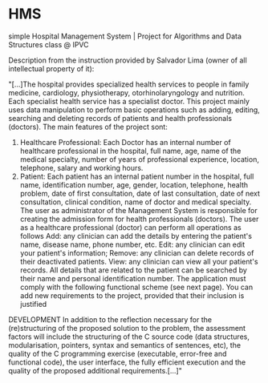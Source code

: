 # HMS
simple Hospital Management System | Project for Algorithms and Data Structures class @ IPVC

Description from the instruction provided by Salvador Lima (owner of all intellectual property of it):

"[...]The hospital provides specialized health services to people in family medicine,
cardiology, physiotherapy, otorhinolaryngology and nutrition. Each specialist health
service has a specialist doctor.
This project mainly uses data manipulation to perform basic operations such as adding,
editing, searching and deleting records of patients and health professionals (doctors).
The main features of the project sont:
1) Healthcare Professional: Each Doctor has an internal number of healthcare
professional in the hospital, full name, age, name of the medical specialty, number
of years of professional experience, location, telephone, salary and working hours.
2) Patient: Each patient has an internal patient number in the hospital, full name,
identification number, age, gender, location, telephone, health problem, date of first
consultation, date of last consultation, date of next consultation, clinical condition,
name of doctor and medical specialty.
The user as administrator of the Management System is responsible for creating the
admission form for health professionals (doctors).
The user as a healthcare professional (doctor) can perform all operations as follows
Add: any clinician can add the details by entering the patient's name, disease
name, phone number, etc.
Edit: any clinician can edit your patient's  information;
Remove: any clinician can delete records of their deactivated patients.
View: any clinician can view all your patient's records.
All details that are related to the patient can be searched by their name and
personal identification number.
The application must comply with the following functional scheme (see next page).
You can add new requirements to the project, provided that their inclusion is justified

DEVELOPMENT
In addition to the reflection necessary for the (re)structuring of the proposed solution to
the problem, the assessment factors will include the structuring of the C source code
(data structures, modularisation, pointers, syntax and semantics of sentences, etc),
the quality of the C programming exercise (executable, error-free and functional code),
the user interface, the fully efficient execution and the quality of the proposed additional
requirements.[...]"
